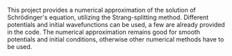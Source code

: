 This project provides a numerical approximation of the solution of Schrödinger's equation, utilizing the Strang-splitting method.
Different potentials and initial wavefunctions can be used, a few are already provided in the code. The numerical approximation remains good for smooth potentials and initial conditions, otherwise other numerical methods have to be used.
